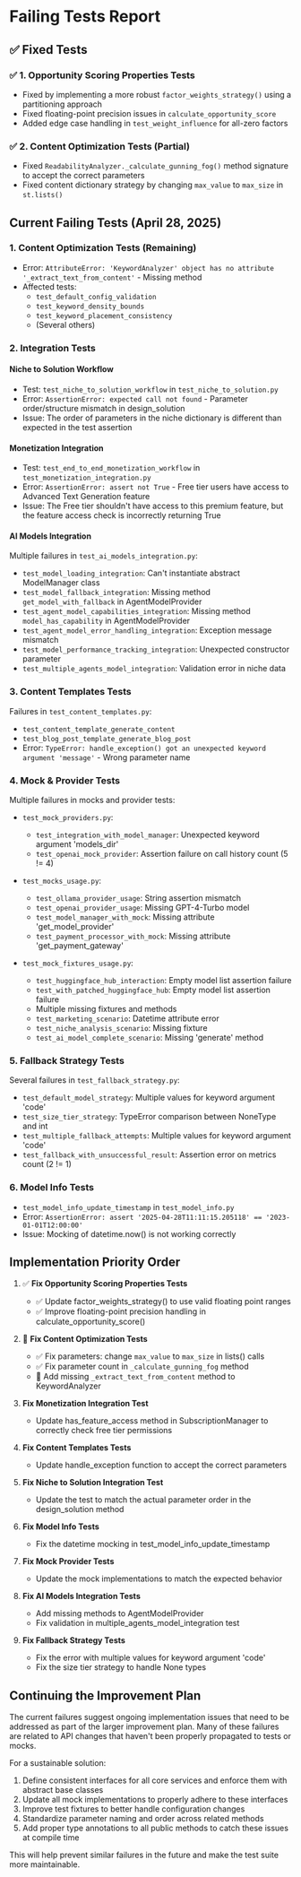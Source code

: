 # Failing Tests Report

## ✅ Fixed Tests

### ✅ 1. Opportunity Scoring Properties Tests
- Fixed by implementing a more robust `factor_weights_strategy()` using a partitioning approach
- Fixed floating-point precision issues in `calculate_opportunity_score`
- Added edge case handling in `test_weight_influence` for all-zero factors

### ✅ 2. Content Optimization Tests (Partial)
- Fixed `ReadabilityAnalyzer._calculate_gunning_fog()` method signature to accept the correct parameters
- Fixed content dictionary strategy by changing `max_value` to `max_size` in `st.lists()`

## Current Failing Tests (April 28, 2025)

### 1. Content Optimization Tests (Remaining)
- Error: `AttributeError: 'KeywordAnalyzer' object has no attribute '_extract_text_from_content'` - Missing method
- Affected tests:
  - `test_default_config_validation`
  - `test_keyword_density_bounds`
  - `test_keyword_placement_consistency`
  - (Several others)

### 2. Integration Tests

#### Niche to Solution Workflow
- Test: `test_niche_to_solution_workflow` in `test_niche_to_solution.py`
- Error: `AssertionError: expected call not found` - Parameter order/structure mismatch in design_solution
- Issue: The order of parameters in the niche dictionary is different than expected in the test assertion

#### Monetization Integration
- Test: `test_end_to_end_monetization_workflow` in `test_monetization_integration.py`
- Error: `AssertionError: assert not True` - Free tier users have access to Advanced Text Generation feature
- Issue: The Free tier shouldn't have access to this premium feature, but the feature access check is incorrectly returning True

#### AI Models Integration
Multiple failures in `test_ai_models_integration.py`:
- `test_model_loading_integration`: Can't instantiate abstract ModelManager class
- `test_model_fallback_integration`: Missing method `get_model_with_fallback` in AgentModelProvider
- `test_agent_model_capabilities_integration`: Missing method `model_has_capability` in AgentModelProvider
- `test_agent_model_error_handling_integration`: Exception message mismatch
- `test_model_performance_tracking_integration`: Unexpected constructor parameter
- `test_multiple_agents_model_integration`: Validation error in niche data

### 3. Content Templates Tests

Failures in `test_content_templates.py`:
- `test_content_template_generate_content`
- `test_blog_post_template_generate_blog_post`
- Error: `TypeError: handle_exception() got an unexpected keyword argument 'message'` - Wrong parameter name

### 4. Mock & Provider Tests

Multiple failures in mocks and provider tests:
- `test_mock_providers.py`:
  - `test_integration_with_model_manager`: Unexpected keyword argument 'models_dir'
  - `test_openai_mock_provider`: Assertion failure on call history count (5 != 4)

- `test_mocks_usage.py`:
  - `test_ollama_provider_usage`: String assertion mismatch
  - `test_openai_provider_usage`: Missing GPT-4-Turbo model
  - `test_model_manager_with_mock`: Missing attribute 'get_model_provider'
  - `test_payment_processor_with_mock`: Missing attribute 'get_payment_gateway'

- `test_mock_fixtures_usage.py`:
  - `test_huggingface_hub_interaction`: Empty model list assertion failure
  - `test_with_patched_huggingface_hub`: Empty model list assertion failure
  - Multiple missing fixtures and methods
  - `test_marketing_scenario`: Datetime attribute error
  - `test_niche_analysis_scenario`: Missing fixture
  - `test_ai_model_complete_scenario`: Missing 'generate' method

### 5. Fallback Strategy Tests

Several failures in `test_fallback_strategy.py`:
- `test_default_model_strategy`: Multiple values for keyword argument 'code'
- `test_size_tier_strategy`: TypeError comparison between NoneType and int
- `test_multiple_fallback_attempts`: Multiple values for keyword argument 'code'
- `test_fallback_with_unsuccessful_result`: Assertion error on metrics count (2 != 1)

### 6. Model Info Tests

- `test_model_info_update_timestamp` in `test_model_info.py`
- Error: `AssertionError: assert '2025-04-28T11:11:15.205118' == '2023-01-01T12:00:00'`
- Issue: Mocking of datetime.now() is not working correctly

## Implementation Priority Order

1. ✅ **Fix Opportunity Scoring Properties Tests**
   - ✅ Update factor_weights_strategy() to use valid floating point ranges
   - ✅ Improve floating-point precision handling in calculate_opportunity_score()

2. 🔄 **Fix Content Optimization Tests**
   - ✅ Fix parameters: change `max_value` to `max_size` in lists() calls
   - ✅ Fix parameter count in `_calculate_gunning_fog` method
   - 🔄 Add missing `_extract_text_from_content` method to KeywordAnalyzer

3. **Fix Monetization Integration Test**
   - Update has_feature_access method in SubscriptionManager to correctly check free tier permissions

4. **Fix Content Templates Tests**
   - Update handle_exception function to accept the correct parameters

5. **Fix Niche to Solution Integration Test**
   - Update the test to match the actual parameter order in the design_solution method

6. **Fix Model Info Tests**
   - Fix the datetime mocking in test_model_info_update_timestamp

7. **Fix Mock Provider Tests**
   - Update the mock implementations to match the expected behavior

8. **Fix AI Models Integration Tests**
   - Add missing methods to AgentModelProvider
   - Fix validation in multiple_agents_model_integration test

9. **Fix Fallback Strategy Tests**
   - Fix the error with multiple values for keyword argument 'code'
   - Fix the size tier strategy to handle None types

## Continuing the Improvement Plan

The current failures suggest ongoing implementation issues that need to be addressed as part of the larger improvement plan. Many of these failures are related to API changes that haven't been properly propagated to tests or mocks.

For a sustainable solution:

1. Define consistent interfaces for all core services and enforce them with abstract base classes
2. Update all mock implementations to properly adhere to these interfaces
3. Improve test fixtures to better handle configuration changes
4. Standardize parameter naming and order across related methods
5. Add proper type annotations to all public methods to catch these issues at compile time

This will help prevent similar failures in the future and make the test suite more maintainable.